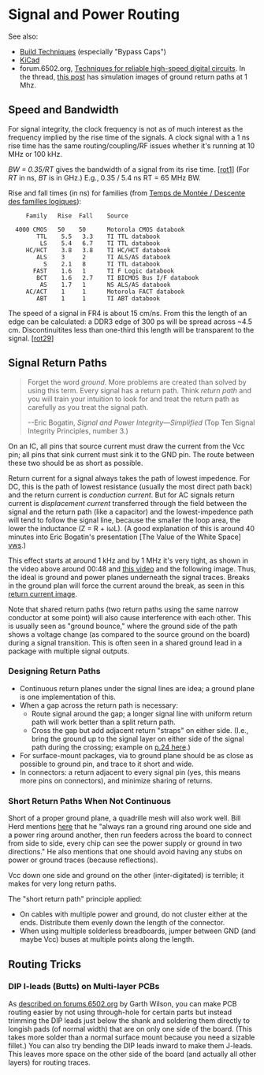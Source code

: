 Signal and Power Routing
========================

See also:
- [Build Techniques](build-tech.md) (especially "Bypass Caps")
- [KiCad](KiCad.md)
- forum.6502.org, [Techniques for reliable high-speed digital circuits][f65
  2029]. In the thread, [this post][f65 80566] has simulation images of
  ground return paths at 1 Mhz.


Speed and Bandwidth
-------------------

For signal integrity, the clock frequency is not as of much interest as the
frequency implied by the rise time of the signals. A clock signal with a 1
ns rise time has the same routing/coupling/RF issues whether it's running
at 10 MHz or 100 kHz.

_BW = 0.35/RT_ gives the bandwidth of a signal from its rise time. [[rot1]]
(For _RT_ in ns, _BT_ is in GHz.) E.g., 0.35 / 5.4 ns RT = 65 MHz BW.


Rise and fall times (in ns) for families (from [Temps de Montée / Descente
des familles logiques][rft]):


         Family   Rise  Fall    Source

      4000 CMOS   50    50      Motorola CMOS databook
            TTL    5.5   3.3    TI TTL databook
             LS    5.4   6.7    TI TTL databook
         HC/HCT    3.8   3.8    TI HC/HCT databook
            ALS    3     2      TI ALS/AS databook
              S    2.1   8      TI TTL databook
           FAST    1.6   1      TI F Logic databook
            BCT    1.6   2.7    TI BICMOS Bus I/F databook
             AS    1.7   1      NS ALS/AS databook
         AC/ACT    1     1      Motorola FACT databook
            ABT    1     1      TI ABT databook

The speed of a signal in FR4 is about 15 cm/ns. From this the length of an
edge can be calculated: a DDR3 edge of 300 ps will be spread across ~4.5
cm. Discontinuitites less than one-third this length will be transparent to
the signal. [[rot29]]


Signal Return Paths
-------------------

> Forget the word _ground_. More problems are created than solved by using
> this term. Every signal has a return path. Think _return path_ and you
> will train your intuition to look for and treat the return path as
> carefully as you treat the signal path.
>
>   --Eric Bogatin, _Signal and Power Integrity—Simplified_
>     (Top Ten Signal Integrity Principles, number 3.)


On an IC, all pins that source current must draw the current from the Vcc
pin; all pins that sink current must sink it to the GND pin. The route
between these two should be as short as possible.

Return current for a signal always takes the path of lowest impedence. For
DC, this is the path of lowest resistance (usually the most direct path
back) and the return current is _conduction current_. But for AC signals
return current is _displacement current_ transferred through the field
between the signal and the return path (like a capacitor) and the
lowest-impedence path will tend to follow the signal line, because the
smaller the loop area, the lower the inductance (Z = R + iωL). (A good
explanation of this is around 40 minutes into Eric Bogatin's presentation
[The Value of the White Space] [vws].)

This effect starts at around 1 kHz and by 1 MHz it's very tight, as shown
in the video above around 00:48 and [this video][feranec] and the following
image. Thus, the ideal is ground and power planes underneath the signal
traces. Breaks in the ground plan will force the current around the break,
as seen in this [return current image](../sch/return-current.jpg).

Note that shared return paths (two return paths using the same narrow
conductor at some point) will also cause interference with each other. This
is usually seen as "ground bounce," where the ground side of the path shows
a voltage change (as compared to the source ground on the board) during a
signal transition. This is often seen in a shared ground lead in a package
with multiple signal outputs.

### Designing Return Paths

- Continuous return planes under the signal lines are idea; a ground plane
  is one implementation of this.
- When a gap across the return path is necessary:
  - Route signal around the gap; a longer signal line with uniform return
    path will work better than a split return path.
  - Cross the gap but add adjacent return "straps" on either side. (I.e.,
    bring the ground up to the signal layer on either side of the signal
    path during the crossing; example on [p.24 here][vws-slides].)
- For surface-mount packages, via to ground plane should be as close as
  possible to ground pin, and trace to it short and wide.
- In connectors: a return adjacent to every signal pin (yes, this means
  more pins on connectors), and minimize sharing of returns.

### Short Return Paths When Not Continuous

Short of a proper ground plane, a quadrille mesh will also work well. Bill
Herd mentions [here][herd10] that he "always ran a ground ring around one
side and a power ring around another, then run feeders across the board to
connect from side to side, every chip can see the power supply or ground in
two directions." He also mentions that one should avoid having any stubs on
power or ground traces (because reflections).

Vcc down one side and ground on the other (inter-digitated) is terrible; it
makes for very long return paths.

The "short return path" principle applied:
- On cables with multiple power and ground, do not cluster either at the
  ends. Distribute them evenly down the length of the connector.
- When using multiple solderless breadboards, jumper between GND (and maybe
  Vcc) buses at multiple points along the length.


Routing Tricks
--------------

### DIP I-leads (Butts) on Multi-layer PCBs

As [described on forums.6502.org][gw-ilead] by Garth Wilson, you can
make PCB routing easier by not using through-hole for certain parts
but instead trimming the DIP leads just below the shank and soldering
them directly to longish pads (of normal width) that are on only one
side of the board. (This takes more solder than a normal surface mount
because you need a sizable fillet.) You can also try bending the DIP
leads inward to make them J-leads. This leaves more space on the other
side of the board (and actually all other layers) for routing traces.



<!-------------------------------------------------------------------->
[rot1]: https://www.edn.com/rule-of-thumb-1-bandwidth-of-a-signal-from-its-rise-time/
[rot29]: https://www.edn.com/what-is-the-spatial-extent-of-an-edge-rule-of-thumb-29/
[f65 2029]: http://forum.6502.org/viewtopic.php?f=4&t=2029
[f65 80566]: http://forum.6502.org/viewtopic.php?f=4&t=2029&p=80566#p80566
[feranec]: https://youtu.be/4nEd1jTTIUQ?t=631
[gw-ilead]: http://forum.6502.org/viewtopic.php?f=12&t=5923&start=45#p73277
[herd10]: http://www.6502.org/users/andre/icaphw/design.html
[rft]: http://ve2zaz.net/referenc/LogicT.htm
[vws-slides]: https://www.altium.com/live-conference/sites/default/files/pdf/The%20Value%20of%20the%20White%20Space%20-%20Eric%20Bogatin.pdf#page=24
[vws]: https://www.altium.com/live-conference/altiumlive-2018-annual-pcb-design-summit/sessions/value-white-space
